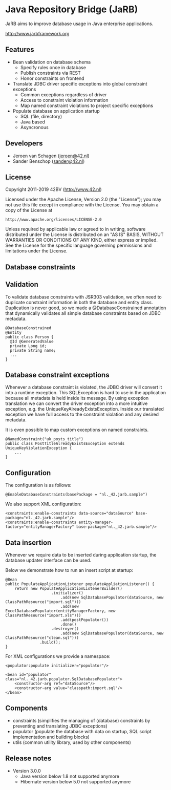 Java Repository Bridge (JaRB)
=============================

JaRB aims to improve database usage in Java enterprise applications.

http://www.jarbframework.org

Features
--------
- Bean validation on database schema
    - Specify rules once in database
    - Publish constraints via REST
    - Honor constraints on frontend
- Translate JDBC driver specific exceptions into global constraint exceptions
    - Common exceptions regardless of driver
    - Access to constraint violation information
    - Map named constraint violations to project specific exceptions
- Populate database on application startup
    - SQL (file, directory)
    - Java based
    - Asyncronous

Developers
----------
- Jeroen van Schagen (jeroen@42.nl)
- Sander Benschop (sander@42.nl)
 
License
-------
 Copyright 2011-2019 42BV (http://www.42.nl)

   Licensed under the Apache License, Version 2.0 (the "License");
   you may not use this file except in compliance with the License.
   You may obtain a copy of the License at

	http://www.apache.org/licenses/LICENSE-2.0

   Unless required by applicable law or agreed to in writing, software
   distributed under the License is distributed on an "AS IS" BASIS,
   WITHOUT WARRANTIES OR CONDITIONS OF ANY KIND, either express or implied.
   See the License for the specific language governing permissions and
   limitations under the License.

Database constraints
--------------------

Validation
----------
To validate database constraints with JSR303 validation, we often need to
duplicate constraint information in both the database and entity class.
Duplication is never good, so we made a @DatabaseConstrained annotation that
dynamically validates all simple database constraints based on JDBC metadata.

    @DatabaseConstrained
    @Entity
    public class Person {
      @Id @GeneratedValue
      private Long id;
      private String name;
      ...
    }

Database constraint exceptions
------------------------------
Whenever a database constraint is violated, the JDBC driver will convert it
into a runtime exception. This SQLException is hard to use in the application
because all metadata is held inside its message. By using exception translation
we can convert the driver exception into a more intuitive exception, e.g. the
UniqueKeyAlreadyExistsException. Inside our translated exception we have full
access to the constraint violation and any desired metadata.

It is even possible to map custom exceptions on named constraints.

	@NamedConstraint("uk_posts_title")
	public class PostTitleAlreadyExistsException extends UniqueKeyViolationException {
		...
	}
	
Configuration
-------------

The configuration is as follows:	

	@EnableDatabaseConstraints(basePackage = "nl._42.jarb.sample")

We also support XML configuration:

	<constraints:enable-constraints data-source="dataSource" base-package="nl._42.jarb.sample"/>
	<constraints:enable-constraints entity-manager-factory="entityManagerFactory" base-package="nl._42.jarb.sample"/>

Data insertion
-------------------
Whenever we require data to be inserted during application startup, the
database updater interface can be used. 

Below we demonstrate how to run an insert script at startup:

    @Bean
    public PopulateApplicationListener populateAppliationListener() {
        return new PopulateApplicationListenerBuilder()
                        .initializer()
                            .add(new SqlDatabasePopulator(dataSource, new ClassPathResource("import.sql")))
                            .add(new ExcelDatabasePopulator(entityManagerFactory, new ClassPathResource("import.xls")))
                            .add(postPopulator())
                            .done()
                        .destroyer()
                            .add(new SqlDatabasePopulator(dataSource, new ClassPathResource("clean.sql")))
                   .build();
    }

For XML configurations we provide a namespace:

    <populator:populate initializer="populator"/>
    
    <bean id="populator" class="nl._42.jarb.populator.SqlDatabasePopulator">
        <constructor-arg ref="dataSource"/>
        <constructor-arg value="classpath:import.sql"/>
    </bean>

Components
----------
 * constraints (simplifies the managing of (database) constraints by preventing and translating JDBC exceptions)
 * populator (populate the database with data on startup, SQL script implementation and building blocks)
 * utils (common utility library, used by other components)
 
Release notes
-------------
 * Version 3.0.0
    - Java version below 1.8 not supported anymore
    - Hibernate version below 5.0 not supported anymore

